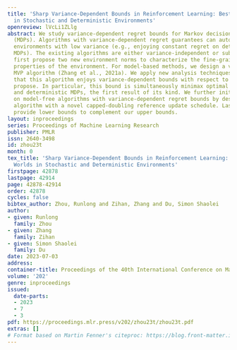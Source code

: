 ```yaml
---
title: 'Sharp Variance-Dependent Bounds in Reinforcement Learning: Best of Both Worlds
  in Stochastic and Deterministic Environments'
openreview: lVcLi1ZLlg
abstract: We study variance-dependent regret bounds for Markov decision processes
  (MDPs). Algorithms with variance-dependent regret guarantees can automatically exploit
  environments with low variance (e.g., enjoying constant regret on deterministic
  MDPs). The existing algorithms are either variance-independent or suboptimal. We
  first propose two new environment norms to characterize the fine-grained variance
  properties of the environment. For model-based methods, we design a variant of the
  MVP algorithm (Zhang et al., 2021a). We apply new analysis techniques to demonstrate
  that this algorithm enjoys variance-dependent bounds with respect to the norms we
  propose. In particular, this bound is simultaneously minimax optimal for both stochastic
  and deterministic MDPs, the first result of its kind. We further initiate the study
  on model-free algorithms with variance-dependent regret bounds by designing a reference-function-based
  algorithm with a novel capped-doubling reference update schedule. Lastly, we also
  provide lower bounds to complement our upper bounds.
layout: inproceedings
series: Proceedings of Machine Learning Research
publisher: PMLR
issn: 2640-3498
id: zhou23t
month: 0
tex_title: 'Sharp Variance-Dependent Bounds in Reinforcement Learning: Best of Both
  Worlds in Stochastic and Deterministic Environments'
firstpage: 42878
lastpage: 42914
page: 42878-42914
order: 42878
cycles: false
bibtex_author: Zhou, Runlong and Zihan, Zhang and Du, Simon Shaolei
author:
- given: Runlong
  family: Zhou
- given: Zhang
  family: Zihan
- given: Simon Shaolei
  family: Du
date: 2023-07-03
address: 
container-title: Proceedings of the 40th International Conference on Machine Learning
volume: '202'
genre: inproceedings
issued:
  date-parts:
  - 2023
  - 7
  - 3
pdf: https://proceedings.mlr.press/v202/zhou23t/zhou23t.pdf
extras: []
# Format based on Martin Fenner's citeproc: https://blog.front-matter.io/posts/citeproc-yaml-for-bibliographies/
---
```

